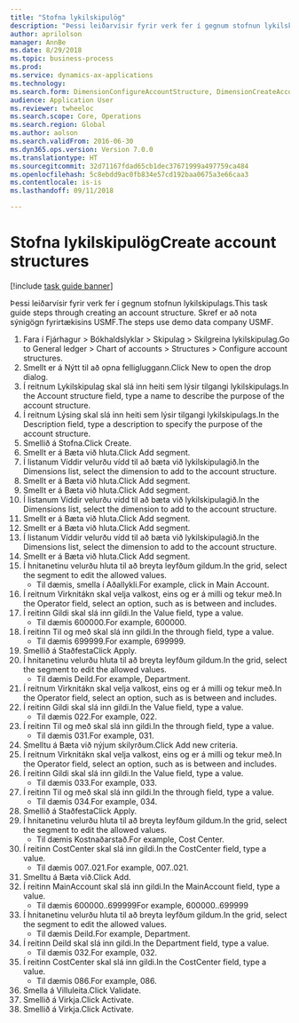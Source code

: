 ```yaml
--- 
title: "Stofna lykilskipulög"
description: "Þessi leiðarvísir fyrir verk fer í gegnum stofnun lykilskipulags."
author: aprilolson
manager: AnnBe
ms.date: 8/29/2018
ms.topic: business-process
ms.prod: 
ms.service: dynamics-ax-applications
ms.technology: 
ms.search.form: DimensionConfigureAccountStructure, DimensionCreateAccountStructure, DimensionHierarchyAddLevel, DimensionHierarchyConstraintActivate
audience: Application User
ms.reviewer: twheeloc
ms.search.scope: Core, Operations
ms.search.region: Global
ms.author: aolson
ms.search.validFrom: 2016-06-30
ms.dyn365.ops.version: Version 7.0.0
ms.translationtype: HT
ms.sourcegitcommit: 32d71167fdad65cb1dec37671999a497759ca484
ms.openlocfilehash: 5c8ebdd9ac0fb834e57cd192baa0675a3e66caa3
ms.contentlocale: is-is
ms.lasthandoff: 09/11/2018

---
```

# <a name="create-account-structures"></a><span data-ttu-id="6e2e9-103">Stofna lykilskipulög</span><span class="sxs-lookup"><span data-stu-id="6e2e9-103">Create account structures</span></span>

[!include [task guide banner](../../includes/task-guide-banner.md)]

<span data-ttu-id="6e2e9-104">Þessi leiðarvísir fyrir verk fer í gegnum stofnun lykilskipulags.</span><span class="sxs-lookup"><span data-stu-id="6e2e9-104">This task guide steps through creating an account structure.</span></span> <span data-ttu-id="6e2e9-105">Skref er að nota sýnigögn fyrirtækisins USMF.</span><span class="sxs-lookup"><span data-stu-id="6e2e9-105">The steps use demo data company USMF.</span></span>

1. <span data-ttu-id="6e2e9-106">Fara í Fjárhagur > Bókhaldslyklar > Skipulag > Skilgreina lykilskipulag.</span><span class="sxs-lookup"><span data-stu-id="6e2e9-106">Go to General ledger > Chart of accounts > Structures > Configure account structures.</span></span>
2. <span data-ttu-id="6e2e9-107">Smellt er á Nýtt til að opna felligluggann.</span><span class="sxs-lookup"><span data-stu-id="6e2e9-107">Click New to open the drop dialog.</span></span>
3. <span data-ttu-id="6e2e9-108">Í reitnum Lykilskipulag skal slá inn heiti sem lýsir tilgangi lykilskipulags.</span><span class="sxs-lookup"><span data-stu-id="6e2e9-108">In the Account structure field, type a name to describe the purpose of the account structure.</span></span>
4. <span data-ttu-id="6e2e9-109">Í reitnum Lýsing skal slá inn heiti sem lýsir tilgangi lykilskipulags.</span><span class="sxs-lookup"><span data-stu-id="6e2e9-109">In the Description field, type a description to specify the purpose of the account structure.</span></span>
5. <span data-ttu-id="6e2e9-110">Smellið á Stofna.</span><span class="sxs-lookup"><span data-stu-id="6e2e9-110">Click Create.</span></span>
6. <span data-ttu-id="6e2e9-111">Smellt er á Bæta við hluta.</span><span class="sxs-lookup"><span data-stu-id="6e2e9-111">Click Add segment.</span></span>
7. <span data-ttu-id="6e2e9-112">Í listanum Víddir velurðu vídd til að bæta við lykilskipulagið.</span><span class="sxs-lookup"><span data-stu-id="6e2e9-112">In the Dimensions list, select the dimension to add to the account structure.</span></span>
8. <span data-ttu-id="6e2e9-113">Smellt er á Bæta við hluta.</span><span class="sxs-lookup"><span data-stu-id="6e2e9-113">Click Add segment.</span></span>
9. <span data-ttu-id="6e2e9-114">Smellt er á Bæta við hluta.</span><span class="sxs-lookup"><span data-stu-id="6e2e9-114">Click Add segment.</span></span>
10. <span data-ttu-id="6e2e9-115">Í listanum Víddir velurðu vídd til að bæta við lykilskipulagið.</span><span class="sxs-lookup"><span data-stu-id="6e2e9-115">In the Dimensions list, select the dimension to add to the account structure.</span></span>
11. <span data-ttu-id="6e2e9-116">Smellt er á Bæta við hluta.</span><span class="sxs-lookup"><span data-stu-id="6e2e9-116">Click Add segment.</span></span>
12. <span data-ttu-id="6e2e9-117">Smellt er á Bæta við hluta.</span><span class="sxs-lookup"><span data-stu-id="6e2e9-117">Click Add segment.</span></span>
13. <span data-ttu-id="6e2e9-118">Í listanum Víddir velurðu vídd til að bæta við lykilskipulagið.</span><span class="sxs-lookup"><span data-stu-id="6e2e9-118">In the Dimensions list, select the dimension to add to the account structure.</span></span>
14. <span data-ttu-id="6e2e9-119">Smellt er á Bæta við hluta.</span><span class="sxs-lookup"><span data-stu-id="6e2e9-119">Click Add segment.</span></span>
15. <span data-ttu-id="6e2e9-120">Í hnitanetinu velurðu hluta til að breyta leyfðum gildum.</span><span class="sxs-lookup"><span data-stu-id="6e2e9-120">In the grid, select the segment to edit the allowed values.</span></span>
    * <span data-ttu-id="6e2e9-121">Til dæmis, smella í Aðallykli.</span><span class="sxs-lookup"><span data-stu-id="6e2e9-121">For example, click in Main Account.</span></span>  
16. <span data-ttu-id="6e2e9-122">Í reitnum Virknitákn skal velja valkost, eins og er á milli og tekur með.</span><span class="sxs-lookup"><span data-stu-id="6e2e9-122">In the Operator field, select an option, such as is between and includes.</span></span>
17. <span data-ttu-id="6e2e9-123">Í reitinn Gildi skal slá inn gildi.</span><span class="sxs-lookup"><span data-stu-id="6e2e9-123">In the Value field, type a value.</span></span>
    * <span data-ttu-id="6e2e9-124">Til dæmis 600000.</span><span class="sxs-lookup"><span data-stu-id="6e2e9-124">For example, 600000.</span></span>  
18. <span data-ttu-id="6e2e9-125">Í reitinn Til og með skal slá inn gildi.</span><span class="sxs-lookup"><span data-stu-id="6e2e9-125">In the through field, type a value.</span></span>
    * <span data-ttu-id="6e2e9-126">Til dæmis 699999.</span><span class="sxs-lookup"><span data-stu-id="6e2e9-126">For example, 699999.</span></span>  
19. <span data-ttu-id="6e2e9-127">Smellið á Staðfesta</span><span class="sxs-lookup"><span data-stu-id="6e2e9-127">Click Apply.</span></span>
20. <span data-ttu-id="6e2e9-128">Í hnitanetinu velurðu hluta til að breyta leyfðum gildum.</span><span class="sxs-lookup"><span data-stu-id="6e2e9-128">In the grid, select the segment to edit the allowed values.</span></span>
    * <span data-ttu-id="6e2e9-129">Til dæmis Deild.</span><span class="sxs-lookup"><span data-stu-id="6e2e9-129">For example, Department.</span></span>  
21. <span data-ttu-id="6e2e9-130">Í reitnum Virknitákn skal velja valkost, eins og er á milli og tekur með.</span><span class="sxs-lookup"><span data-stu-id="6e2e9-130">In the Operator field, select an option, such as is between and includes.</span></span>
22. <span data-ttu-id="6e2e9-131">Í reitinn Gildi skal slá inn gildi.</span><span class="sxs-lookup"><span data-stu-id="6e2e9-131">In the Value field, type a value.</span></span>
    * <span data-ttu-id="6e2e9-132">Til dæmis 022.</span><span class="sxs-lookup"><span data-stu-id="6e2e9-132">For example, 022.</span></span>  
23. <span data-ttu-id="6e2e9-133">Í reitinn Til og með skal slá inn gildi.</span><span class="sxs-lookup"><span data-stu-id="6e2e9-133">In the through field, type a value.</span></span>
    * <span data-ttu-id="6e2e9-134">Til dæmis 031.</span><span class="sxs-lookup"><span data-stu-id="6e2e9-134">For example, 031.</span></span>  
24. <span data-ttu-id="6e2e9-135">Smelltu á Bæta við nýjum skilyrðum.</span><span class="sxs-lookup"><span data-stu-id="6e2e9-135">Click Add new criteria.</span></span>
25. <span data-ttu-id="6e2e9-136">Í reitnum Virknitákn skal velja valkost, eins og er á milli og tekur með.</span><span class="sxs-lookup"><span data-stu-id="6e2e9-136">In the Operator field, select an option, such as is between and includes.</span></span>
26. <span data-ttu-id="6e2e9-137">Í reitinn Gildi skal slá inn gildi.</span><span class="sxs-lookup"><span data-stu-id="6e2e9-137">In the Value field, type a value.</span></span>
    * <span data-ttu-id="6e2e9-138">Til dæmis 033.</span><span class="sxs-lookup"><span data-stu-id="6e2e9-138">For example, 033.</span></span>  
27. <span data-ttu-id="6e2e9-139">Í reitinn Til og með skal slá inn gildi.</span><span class="sxs-lookup"><span data-stu-id="6e2e9-139">In the through field, type a value.</span></span>
    * <span data-ttu-id="6e2e9-140">Til dæmis 034.</span><span class="sxs-lookup"><span data-stu-id="6e2e9-140">For example, 034.</span></span>  
28. <span data-ttu-id="6e2e9-141">Smellið á Staðfesta</span><span class="sxs-lookup"><span data-stu-id="6e2e9-141">Click Apply.</span></span>
29. <span data-ttu-id="6e2e9-142">Í hnitanetinu velurðu hluta til að breyta leyfðum gildum.</span><span class="sxs-lookup"><span data-stu-id="6e2e9-142">In the grid, select the segment to edit the allowed values.</span></span>
    * <span data-ttu-id="6e2e9-143">Til dæmis Kostnaðarstað.</span><span class="sxs-lookup"><span data-stu-id="6e2e9-143">For example, Cost Center.</span></span>  
30. <span data-ttu-id="6e2e9-144">Í reitinn CostCenter skal slá inn gildi.</span><span class="sxs-lookup"><span data-stu-id="6e2e9-144">In the CostCenter field, type a value.</span></span>
    * <span data-ttu-id="6e2e9-145">Til dæmis 007..021.</span><span class="sxs-lookup"><span data-stu-id="6e2e9-145">For example, 007..021.</span></span>  
31. <span data-ttu-id="6e2e9-146">Smelltu á Bæta við.</span><span class="sxs-lookup"><span data-stu-id="6e2e9-146">Click Add.</span></span>
32. <span data-ttu-id="6e2e9-147">Í reitinn MainAccount skal slá inn gildi.</span><span class="sxs-lookup"><span data-stu-id="6e2e9-147">In the MainAccount field, type a value.</span></span>
    * <span data-ttu-id="6e2e9-148">Til dæmis 600000..699999</span><span class="sxs-lookup"><span data-stu-id="6e2e9-148">For example, 600000..699999</span></span>  
33. <span data-ttu-id="6e2e9-149">Í hnitanetinu velurðu hluta til að breyta leyfðum gildum.</span><span class="sxs-lookup"><span data-stu-id="6e2e9-149">In the grid, select the segment to edit the allowed values.</span></span>
    * <span data-ttu-id="6e2e9-150">Til dæmis Deild.</span><span class="sxs-lookup"><span data-stu-id="6e2e9-150">For example, Department.</span></span>  
34. <span data-ttu-id="6e2e9-151">Í reitinn Deild skal slá inn gildi.</span><span class="sxs-lookup"><span data-stu-id="6e2e9-151">In the Department field, type a value.</span></span>
    * <span data-ttu-id="6e2e9-152">Til dæmis 032.</span><span class="sxs-lookup"><span data-stu-id="6e2e9-152">For example, 032.</span></span>  
35. <span data-ttu-id="6e2e9-153">Í reitinn CostCenter skal slá inn gildi.</span><span class="sxs-lookup"><span data-stu-id="6e2e9-153">In the CostCenter field, type a value.</span></span>
    * <span data-ttu-id="6e2e9-154">Til dæmis 086.</span><span class="sxs-lookup"><span data-stu-id="6e2e9-154">For example, 086.</span></span>  
36. <span data-ttu-id="6e2e9-155">Smella á Villuleita.</span><span class="sxs-lookup"><span data-stu-id="6e2e9-155">Click Validate.</span></span>
37. <span data-ttu-id="6e2e9-156">Smellið á Virkja.</span><span class="sxs-lookup"><span data-stu-id="6e2e9-156">Click Activate.</span></span>
38. <span data-ttu-id="6e2e9-157">Smellið á Virkja.</span><span class="sxs-lookup"><span data-stu-id="6e2e9-157">Click Activate.</span></span>


